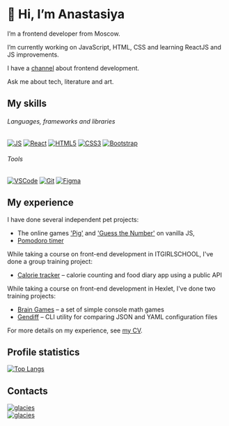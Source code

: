 # 👋 Hi, I’m Anastasiya

I’m a frontend developer from Moscow.

I’m currently working on JavaScript, HTML, CSS and learning ReactJS and JS improvements.

I have a [channel](https://t.me/inspired_to_code) about frontend development.

Ask me about tech, literature and art.

## My skills

###### Languages, frameworks and libraries

[![JS][JS-badge]][JS-url]
[![React][React-badge]][React-url]
[![HTML5][HTML-badge]][HTML-url]
[![CSS3][CSS-badge]][CSS-url]
[![Bootstrap][Bootstrap-badge]][Bootstrap-url]

###### Tools

[![VSCode][VSCode-badge]][VSCode-url]
[![Git][Git-badge]][Git-url]
[![Figma][Figma-badge]][Figma-url]

## My experience

I have done several independent pet projects:
- The online games ['Pig'](https://github.com/AnastasiyaKoltsova/The_Game_Pig) and ['Guess the Number'](https://github.com/AnastasiyaKoltsova/guess_the_number) on vanilla JS,
- [Pomodoro timer](https://github.com/AnastasiyaKoltsova/pomodoro)

While taking a course on front-end development in ITGIRLSCHOOL, I've done a group training project:
- [Calorie tracker](https://github.com/AnastasiyaKoltsova/calorie_tracker) – сalorie counting and food diary app using a public API

While taking a course on front-end development in Hexlet, I've done two training projects:

- [Brain Games](https://github.com/AnastasiyaKoltsova/js-starter-project-44) – a set of simple console math games
- [Gendiff](https://github.com/AnastasiyaKoltsova/frontend-bootcamp-project-46) – CLI utility for comparing JSON and YAML configuration files

For more details on my experience, see [my CV](https://github.com/AnastasiyaKoltsova/my-CV).

## Profile statistics
[![Top Langs](https://github-readme-stats.vercel.app/api/top-langs/?username=AnastasiyaKoltsova&layout=compact&theme=vision-friendly-dark)](https://github.com/anuraghazra/github-readme-stats)

## Contacts
[![glacies][Telegram-badge]][Telegram-url]  
[![glacies][LinkedIn-badge]][LinkedIn-url]

[JS-badge]: https://img.shields.io/badge/JavaScript-000000?style=for-the-badge&logo=javascript
[JS-url]: https://www.w3schools.com/js/

[React-badge]: https://img.shields.io/badge/React-000000?style=for-the-badge&logo=react
[React-url]: https://react.dev

[HTML-badge]: https://img.shields.io/badge/HTML5-000000?style=for-the-badge&logo=html5
[HTML-url]: https://www.w3schools.com/html/

[CSS-badge]: https://img.shields.io/badge/CSS3-000000?style=for-the-badge&logo=css3&logoColor=1572B6
[CSS-url]: https://www.w3schools.com/css/

[Bootstrap-badge]: https://img.shields.io/badge/Bootstrap-000000?style=for-the-badge&logo=bootstrap
[Bootstrap-url]: https://getbootstrap.com

[VSCode-badge]: https://img.shields.io/badge/VSCode-000000?style=flat-square&logo=visualStudioCode&logoColor=007ACC
[VSCode-url]: https://code.visualstudio.com

[Git-badge]: https://img.shields.io/badge/Git-000000?style=flat-square&logo=git
[Git-url]: https://git-scm.com

[Figma-badge]: https://img.shields.io/badge/Figma-000000?style=flat-square&logo=Figma
[Figma-url]: https://www.figma.com/

[Telegram-badge]: https://img.shields.io/badge/Anastasia_Koltsova-ffffff?style=flat-square&logo=Telegram
[Telegram-url]: https://t.me/Anastasia_Koltsova

[LinkedIn-badge]: https://img.shields.io/badge/AnastasiaKoltsova-ffffff?style=flat-square&logo=LinkedIn&logoColor=blue
[LinkedIn-url]: https://www.linkedin.com/in/anastasia-koltsova/
